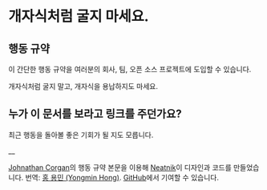 # 개자식처럼 굴지 마세요.

## 행동 규약

이 간단한 행동 규약을 여러분의 회사, 팀, 오픈 소스 프로젝트에 도입할 수 있습니다.

개자식처럼 굴지 말고, 개자식을 용납하지도 마세요.

## 누가 이 문서를 보라고 링크를 주던가요?

최근 행동을 돌아볼 좋은 기회가 될 지도 모릅니다.

__

[Johnathan Corgan](https://keybase.io/jcorgan)의 행동 규약 본문을 이용해 [Neatnik](https://neatnik.net/)이 디자인과 코드를 만들었습니다. 번역: [홍 용민 (Yongmin Hong)](https://revi.omg.lol). [GitHub](https://github.com/neatnik/asshole.fyi)에서 기여할 수 있습니다.
